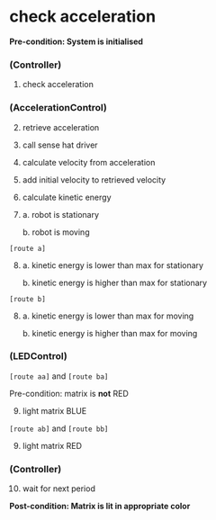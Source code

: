# check acceleration

**Pre-condition: System is initialised**

### (Controller)
1. check acceleration

### (AccelerationControl)
2. retrieve acceleration
3. call sense hat driver
4. calculate velocity from acceleration
5. add initial velocity to retrieved velocity
6. calculate kinetic energy
7. a. robot is stationary

   b. robot is moving

`[route a]`

8.  a. kinetic energy is lower than max for stationary

    b. kinetic energy is higher than max for stationary

`[route b]`

8.  a. kinetic energy is lower than max for moving

    b. kinetic energy is higher than max for moving

### (LEDControl)
`[route aa]` and `[route ba]`

Pre-condition: matrix is **not** RED


9. light matrix BLUE

`[route ab]` and `[route bb]`

9. light matrix RED

### (Controller)
10. wait for next period

**Post-condition: Matrix is lit in appropriate color**
